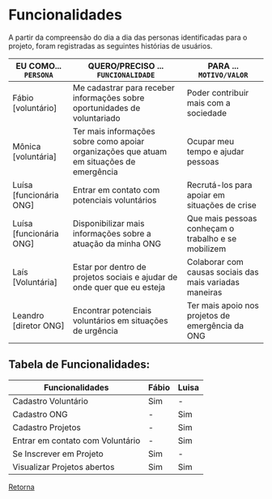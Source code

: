 # Funcionalidades

A partir da compreensão do dia a dia das personas identificadas para o projeto, foram registradas as seguintes histórias de usuários.

| EU COMO... `PERSONA`    | QUERO/PRECISO ... `FUNCIONALIDADE`                                                       | PARA ... `MOTIVO/VALOR`                                 |
| ----------------------- | ---------------------------------------------------------------------------------------- | ------------------------------------------------------- |
| Fábio [voluntário]      | Me cadastrar para receber informações sobre oportunidades de voluntariado                | Poder contribuir mais com a sociedade                   |
| Mônica [voluntária]     | Ter mais informações sobre como apoiar organizações que atuam em situações de emergência | Ocupar meu tempo e ajudar pessoas                       |
| Luísa [funcionária ONG] | Entrar em contato com potenciais voluntários                                             | Recrutá-los para apoiar em situações de crise           |
| Luísa [funcionária ONG] | Disponibilizar mais informações sobre a atuação da minha ONG                             | Que mais pessoas conheçam o trabalho e se mobilizem     |
| Laís [Voluntária]       | Estar por dentro de projetos sociais e ajudar de onde quer que eu esteja                 | Colaborar com causas sociais das mais variadas maneiras |
| Leandro [diretor ONG]   | Encontrar potenciais voluntários em situações de urgência                                | Ter mais apoio nos projetos de emergência da ONG        |

## Tabela de Funcionalidades:

| Funcionalidades                  | Fábio | Luisa |
| -------------------------------- | ----- | ----- |
| Cadastro Voluntário              | Sim   | -     |
| Cadastro ONG                     | -     | Sim   |
| Cadastro Projetos                | -     | Sim   |
| Entrar em contato com Voluntário | -     | Sim   |
| Se Inscrever em Projeto          | Sim   | -     |
| Visualizar Projetos abertos      | Sim   | Sim   |

[Retorna](../README.md)
